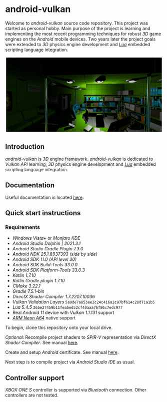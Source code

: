 # android-vulkan

Welcome to _android-vulkan_ source code repository. This project was started as personal hobby. Main purpose of the project is learning and implementing the most recent programming techniques for robust _3D_ game engines on the _Android_ mobile devices. Two years later the project goals were extended to _3D_ physics engine development and [_Lua_](https://en.wikipedia.org/wiki/Lua_(programming_language)) embedded scripting language integration.

<img src="./docs/images/preview.png"/>

## Introduction

_android-vulkan_ is _3D_ engine framework. _android-vulkan_ is dedicated to _Vulkan API_ learning, _3D_ physics engine development and [_Lua_](https://en.wikipedia.org/wiki/Lua_(programming_language)) embedded scripting language integration.

## Documentation

Useful documentation is located [here](docs/documentation.md).

## Quick start instructions

### Requirements

* _Windows Vista_+ or _Monjaro KDE_
* _Android Studio Dolphin | 2021.3.1_
* _Android Studio Gradle Plugin 7.3.0_
* _Android NDK 25.1.8937393 (side by side)_
* _Android SDK 11.0 (API level 30)_
* _Android SDK Build-Tools 33.0.0_
* _Android SDK Platform-Tools 33.0.3_
* _Kotlin 1.7.10_
* _Kotlin Gradle plugin 1.7.10_
* _CMake 3.22.1_
* _Gradle 7.5.1-bin_
* _DirectX Shader Compiler 1.7.2207.10036_
* _Vulkan Validation Layers_ `5a9de7a853ee2c24c416a2c97bf614c28d71a1b5`
* _Lua 5.4.5_ `26be27459b11feabed52cf40aaa76f86c7edc977`
* Real _Android 11_ device with _Vulkan 1.1.131_ support
* [_ARM Neon A64_](https://developer.arm.com/architectures/instruction-sets/simd-isas/neon/neon-programmers-guide-for-armv8-a/introducing-neon-for-armv8-a) native support

To begin, clone this repository onto your local drive.

_Optional_: Recompile project shaders to _SPIR-V_ representation via _DirectX Shader Compiler_. See manual [here](docs/shader-compilation.md).

Create and setup _Android_ certificate. See manual [here](docs/release-build.md).

Next step is to compile project via _Android Studio IDE_ as usual.

## Controller support

_XBOX ONE S_ controller is supported via _Bluetooth_ connection. Other controllers are not tested.
